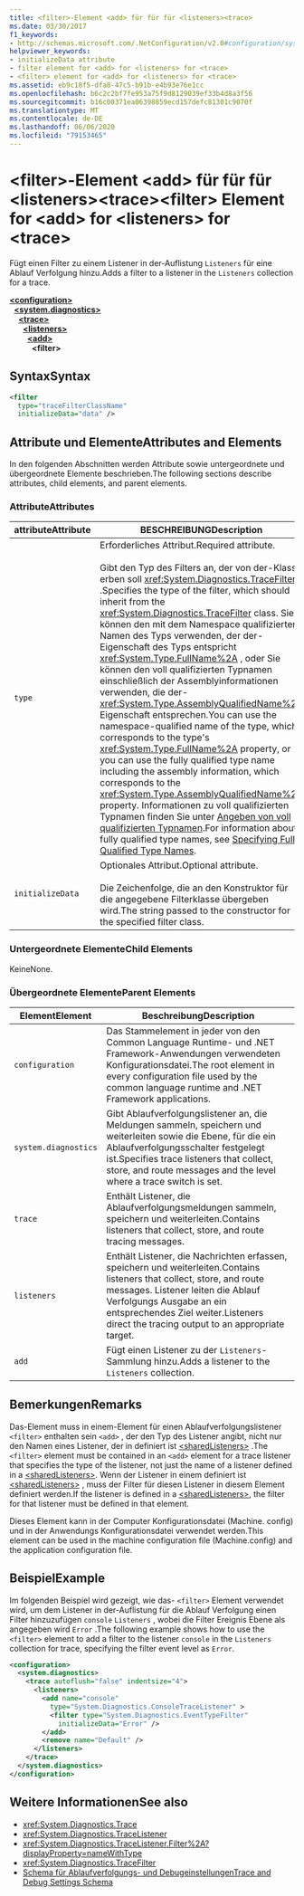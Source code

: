 ```yaml
---
title: <filter>-Element <add> für für für <listeners><trace>
ms.date: 03/30/2017
f1_keywords:
- http://schemas.microsoft.com/.NetConfiguration/v2.0#configuration/system.diagnostics/trace/listeners/add/filter
helpviewer_keywords:
- initializeData attribute
- filter element for <add> for <listeners> for <trace>
- <filter> element for <add> for <listeners> for <trace>
ms.assetid: eb9c18f5-dfa8-47c5-b91b-e4b93e76e1cc
ms.openlocfilehash: b6c2c2bf7fe953a75f9d8129039ef33b4d8a3f56
ms.sourcegitcommit: b16c00371ea06398859ecd157defc81301c9070f
ms.translationtype: MT
ms.contentlocale: de-DE
ms.lasthandoff: 06/06/2020
ms.locfileid: "79153465"
---
```

# <a name="filter-element-for-add-for-listeners-for-trace"></a><span data-ttu-id="4f0cf-102">\<filter>-Element \<add> für für für \<listeners>\<trace></span><span class="sxs-lookup"><span data-stu-id="4f0cf-102">\<filter> Element for \<add> for \<listeners> for \<trace></span></span>
<span data-ttu-id="4f0cf-103">Fügt einen Filter zu einem Listener in der-Auflistung `Listeners` für eine Ablauf Verfolgung hinzu.</span><span class="sxs-lookup"><span data-stu-id="4f0cf-103">Adds a filter to a listener in the `Listeners` collection for a trace.</span></span>  

[**\<configuration>**](../configuration-element.md)\
&nbsp;&nbsp;[**\<system.diagnostics>**](system-diagnostics-element.md)\
&nbsp;&nbsp;&nbsp;&nbsp;[**\<trace>**](trace-element.md)\
&nbsp;&nbsp;&nbsp;&nbsp;&nbsp;&nbsp;[**\<listeners>**](listeners-element-for-trace.md)\
&nbsp;&nbsp;&nbsp;&nbsp;&nbsp;&nbsp;&nbsp;&nbsp;[**\<add>**](add-element-for-listeners-for-trace.md)\
&nbsp;&nbsp;&nbsp;&nbsp;&nbsp;&nbsp;&nbsp;&nbsp;&nbsp;&nbsp;**\<filter>**

## <a name="syntax"></a><span data-ttu-id="4f0cf-104">Syntax</span><span class="sxs-lookup"><span data-stu-id="4f0cf-104">Syntax</span></span>  
  
```xml  
<filter
  type="traceFilterClassName"
  initializeData="data" />  
```  
  
## <a name="attributes-and-elements"></a><span data-ttu-id="4f0cf-105">Attribute und Elemente</span><span class="sxs-lookup"><span data-stu-id="4f0cf-105">Attributes and Elements</span></span>  
 <span data-ttu-id="4f0cf-106">In den folgenden Abschnitten werden Attribute sowie untergeordnete und übergeordnete Elemente beschrieben.</span><span class="sxs-lookup"><span data-stu-id="4f0cf-106">The following sections describe attributes, child elements, and parent elements.</span></span>  
  
### <a name="attributes"></a><span data-ttu-id="4f0cf-107">Attribute</span><span class="sxs-lookup"><span data-stu-id="4f0cf-107">Attributes</span></span>  
  
|<span data-ttu-id="4f0cf-108">attribute</span><span class="sxs-lookup"><span data-stu-id="4f0cf-108">Attribute</span></span>|<span data-ttu-id="4f0cf-109">BESCHREIBUNG</span><span class="sxs-lookup"><span data-stu-id="4f0cf-109">Description</span></span>|  
|---------------|-----------------|  
|`type`|<span data-ttu-id="4f0cf-110">Erforderliches Attribut.</span><span class="sxs-lookup"><span data-stu-id="4f0cf-110">Required attribute.</span></span><br /><br /> <span data-ttu-id="4f0cf-111">Gibt den Typ des Filters an, der von der-Klasse erben soll <xref:System.Diagnostics.TraceFilter> .</span><span class="sxs-lookup"><span data-stu-id="4f0cf-111">Specifies the type of the filter, which should inherit from the <xref:System.Diagnostics.TraceFilter> class.</span></span> <span data-ttu-id="4f0cf-112">Sie können den mit dem Namespace qualifizierten Namen des Typs verwenden, der der-Eigenschaft des Typs entspricht <xref:System.Type.FullName%2A> , oder Sie können den voll qualifizierten Typnamen einschließlich der Assemblyinformationen verwenden, die der- <xref:System.Type.AssemblyQualifiedName%2A> Eigenschaft entsprechen.</span><span class="sxs-lookup"><span data-stu-id="4f0cf-112">You can use the namespace-qualified name of the type, which corresponds to the type's <xref:System.Type.FullName%2A> property, or you can use the fully qualified type name including the assembly information, which corresponds to the <xref:System.Type.AssemblyQualifiedName%2A> property.</span></span> <span data-ttu-id="4f0cf-113">Informationen zu voll qualifizierten Typnamen finden Sie unter [Angeben von voll qualifizierten Typnamen](../../../reflection-and-codedom/specifying-fully-qualified-type-names.md).</span><span class="sxs-lookup"><span data-stu-id="4f0cf-113">For information about fully qualified type names, see [Specifying Fully Qualified Type Names](../../../reflection-and-codedom/specifying-fully-qualified-type-names.md).</span></span>|  
|`initializeData`|<span data-ttu-id="4f0cf-114">Optionales Attribut.</span><span class="sxs-lookup"><span data-stu-id="4f0cf-114">Optional attribute.</span></span><br /><br /> <span data-ttu-id="4f0cf-115">Die Zeichenfolge, die an den Konstruktor für die angegebene Filterklasse übergeben wird.</span><span class="sxs-lookup"><span data-stu-id="4f0cf-115">The string passed to the constructor for the specified filter class.</span></span>|  
  
### <a name="child-elements"></a><span data-ttu-id="4f0cf-116">Untergeordnete Elemente</span><span class="sxs-lookup"><span data-stu-id="4f0cf-116">Child Elements</span></span>  
 <span data-ttu-id="4f0cf-117">Keine</span><span class="sxs-lookup"><span data-stu-id="4f0cf-117">None.</span></span>  
  
### <a name="parent-elements"></a><span data-ttu-id="4f0cf-118">Übergeordnete Elemente</span><span class="sxs-lookup"><span data-stu-id="4f0cf-118">Parent Elements</span></span>  
  
|<span data-ttu-id="4f0cf-119">Element</span><span class="sxs-lookup"><span data-stu-id="4f0cf-119">Element</span></span>|<span data-ttu-id="4f0cf-120">Beschreibung</span><span class="sxs-lookup"><span data-stu-id="4f0cf-120">Description</span></span>|  
|-------------|-----------------|  
|`configuration`|<span data-ttu-id="4f0cf-121">Das Stammelement in jeder von den Common Language Runtime- und .NET Framework-Anwendungen verwendeten Konfigurationsdatei.</span><span class="sxs-lookup"><span data-stu-id="4f0cf-121">The root element in every configuration file used by the common language runtime and .NET Framework applications.</span></span>|  
|`system.diagnostics`|<span data-ttu-id="4f0cf-122">Gibt Ablaufverfolgungslistener an, die Meldungen sammeln, speichern und weiterleiten sowie die Ebene, für die ein Ablaufverfolgungsschalter festgelegt ist.</span><span class="sxs-lookup"><span data-stu-id="4f0cf-122">Specifies trace listeners that collect, store, and route messages and the level where a trace switch is set.</span></span>|  
|`trace`|<span data-ttu-id="4f0cf-123">Enthält Listener, die Ablaufverfolgungsmeldungen sammeln, speichern und weiterleiten.</span><span class="sxs-lookup"><span data-stu-id="4f0cf-123">Contains listeners that collect, store, and route tracing messages.</span></span>|  
|`listeners`|<span data-ttu-id="4f0cf-124">Enthält Listener, die Nachrichten erfassen, speichern und weiterleiten.</span><span class="sxs-lookup"><span data-stu-id="4f0cf-124">Contains listeners that collect, store, and route messages.</span></span> <span data-ttu-id="4f0cf-125">Listener leiten die Ablauf Verfolgungs Ausgabe an ein entsprechendes Ziel weiter.</span><span class="sxs-lookup"><span data-stu-id="4f0cf-125">Listeners direct the tracing output to an appropriate target.</span></span>|  
|`add`|<span data-ttu-id="4f0cf-126">Fügt einen Listener zu der `Listeners`-Sammlung hinzu.</span><span class="sxs-lookup"><span data-stu-id="4f0cf-126">Adds a listener to the `Listeners` collection.</span></span>|  
  
## <a name="remarks"></a><span data-ttu-id="4f0cf-127">Bemerkungen</span><span class="sxs-lookup"><span data-stu-id="4f0cf-127">Remarks</span></span>  
 <span data-ttu-id="4f0cf-128">Das-Element muss in einem-Element für einen Ablaufverfolgungslistener `<filter>` enthalten sein `<add>` , der den Typ des Listener angibt, nicht nur den Namen eines Listener, der in definiert ist [\<sharedListeners>](sharedlisteners-element.md) .</span><span class="sxs-lookup"><span data-stu-id="4f0cf-128">The `<filter>` element must be contained in an `<add>` element for a trace listener that specifies the type of the listener, not just the name of a listener defined in a [\<sharedListeners>](sharedlisteners-element.md).</span></span> <span data-ttu-id="4f0cf-129">Wenn der Listener in einem definiert ist [\<sharedListeners>](sharedlisteners-element.md) , muss der Filter für diesen Listener in diesem Element definiert werden.</span><span class="sxs-lookup"><span data-stu-id="4f0cf-129">If the listener is defined in a [\<sharedListeners>](sharedlisteners-element.md), the filter for that listener must be defined in that element.</span></span>  
  
 <span data-ttu-id="4f0cf-130">Dieses Element kann in der Computer Konfigurationsdatei (Machine. config) und in der Anwendungs Konfigurationsdatei verwendet werden.</span><span class="sxs-lookup"><span data-stu-id="4f0cf-130">This element can be used in the machine configuration file (Machine.config) and the application configuration file.</span></span>  
  
## <a name="example"></a><span data-ttu-id="4f0cf-131">Beispiel</span><span class="sxs-lookup"><span data-stu-id="4f0cf-131">Example</span></span>  
 <span data-ttu-id="4f0cf-132">Im folgenden Beispiel wird gezeigt, wie das- `<filter>` Element verwendet wird, um dem Listener in der-Auflistung für die Ablauf Verfolgung einen Filter hinzuzufügen `console` `Listeners` , wobei die Filter Ereignis Ebene als angegeben wird `Error` .</span><span class="sxs-lookup"><span data-stu-id="4f0cf-132">The following example shows how to use the `<filter>` element to add a filter to the listener `console` in the `Listeners` collection for trace, specifying the filter event level as `Error`.</span></span>  
  
```xml  
<configuration>  
  <system.diagnostics>  
    <trace autoflush="false" indentsize="4">  
      <listeners>  
        <add name="console"
          type="System.Diagnostics.ConsoleTraceListener" >  
          <filter type="System.Diagnostics.EventTypeFilter"
            initializeData="Error" />  
        </add>  
        <remove name="Default" />  
      </listeners>  
    </trace>  
  </system.diagnostics>  
</configuration>  
```  
  
## <a name="see-also"></a><span data-ttu-id="4f0cf-133">Weitere Informationen</span><span class="sxs-lookup"><span data-stu-id="4f0cf-133">See also</span></span>

- <xref:System.Diagnostics.Trace>
- <xref:System.Diagnostics.TraceListener>
- <xref:System.Diagnostics.TraceListener.Filter%2A?displayProperty=nameWithType>
- <xref:System.Diagnostics.TraceFilter>
- [<span data-ttu-id="4f0cf-134">Schema für Ablaufverfolgungs- und Debugeinstellungen</span><span class="sxs-lookup"><span data-stu-id="4f0cf-134">Trace and Debug Settings Schema</span></span>](index.md)
